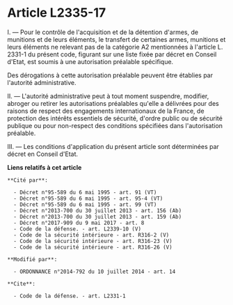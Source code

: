 # Article L2335-17

I. ― Pour le contrôle de l'acquisition et de la détention d'armes, de munitions et de leurs éléments, le transfert de
certaines armes, munitions et leurs éléments ne relevant pas de la catégorie A2 mentionnées à l'article L. 2331-1 du présent
code, figurant sur une liste fixée par décret en Conseil d'Etat, est soumis à une autorisation préalable spécifique. 

Des dérogations à cette autorisation préalable peuvent être établies par l'autorité administrative. 

II. ― L'autorité administrative peut à tout moment suspendre, modifier, abroger ou retirer les autorisations préalables
qu'elle a délivrées pour des raisons de respect des engagements internationaux de la France, de protection des intérêts
essentiels de sécurité, d'ordre public ou de sécurité publique ou pour non-respect des conditions spécifiées dans
l'autorisation préalable. 

III. ― Les conditions d'application du présent article sont déterminées par décret en Conseil d'Etat.

**Liens relatifs à cet article**

	**Cité par**:

	  - Décret n°95-589 du 6 mai 1995 - art. 91 (VT)
	  - Décret n°95-589 du 6 mai 1995 - art. 95-4 (VT)
	  - Décret n°95-589 du 6 mai 1995 - art. 99 (VT)
	  - Décret n°2013-700 du 30 juillet 2013 - art. 156 (Ab)
	  - Décret n°2013-700 du 30 juillet 2013 - art. 159 (Ab)
	  - Décret n°2017-909 du 9 mai 2017 - art. 8
	  - Code de la défense. - art. L2339-10 (V)
	  - Code de la sécurité intérieure - art. R316-2 (V)
	  - Code de la sécurité intérieure - art. R316-23 (V)
	  - Code de la sécurité intérieure - art. R316-26 (V)

	**Modifié par**:

	  - ORDONNANCE n°2014-792 du 10 juillet 2014 - art. 14

	**Cite**:

	  - Code de la défense. - art. L2331-1
